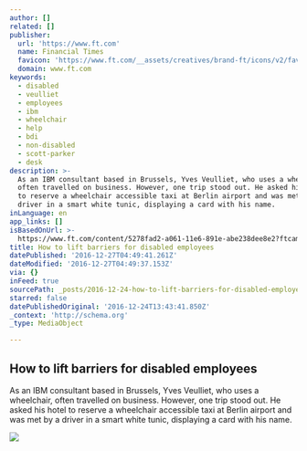 ```yaml
---
author: []
related: []
publisher:
  url: 'https://www.ft.com'
  name: Financial Times
  favicon: 'https://www.ft.com/__assets/creatives/brand-ft/icons/v2/favicon-194x194.png'
  domain: www.ft.com
keywords:
  - disabled
  - veulliet
  - employees
  - ibm
  - wheelchair
  - help
  - bdi
  - non-disabled
  - scott-parker
  - desk
description: >-
  As an IBM consultant based in Brussels, Yves Veulliet, who uses a wheelchair,
  often travelled on business. However, one trip stood out. He asked his hotel
  to reserve a wheelchair accessible taxi at Berlin airport and was met by a
  driver in a smart white tunic, displaying a card with his name.
inLanguage: en
app_links: []
isBasedOnUrl: >-
  https://www.ft.com/content/5278fad2-a061-11e6-891e-abe238dee8e2?ftcamp=traffic/partner/feed_headline/us_yahoo/auddev
title: How to lift barriers for disabled employees
datePublished: '2016-12-27T04:49:41.261Z'
dateModified: '2016-12-27T04:49:37.153Z'
via: {}
inFeed: true
sourcePath: _posts/2016-12-24-how-to-lift-barriers-for-disabled-employees.md
starred: false
datePublishedOriginal: '2016-12-24T13:43:41.850Z'
_context: 'http://schema.org'
_type: MediaObject

---
```

<article style=""><h1>How to lift barriers for disabled employees</h1><p>As an IBM consultant based in Brussels, Yves Veulliet, who uses a wheelchair, often travelled on business. However, one trip stood out. He asked his hotel to reserve a wheelchair accessible taxi at Berlin airport and was met by a driver in a smart white tunic, displaying a card with his name.</p><img src="http://prod-upp-image-read.ft.com/32b0fb40-b5d4-11e6-ba85-95d1533d9a62" /></article>